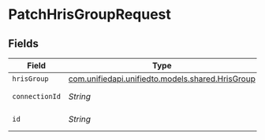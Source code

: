 # PatchHrisGroupRequest


## Fields

| Field                                                                                | Type                                                                                 | Required                                                                             | Description                                                                          |
| ------------------------------------------------------------------------------------ | ------------------------------------------------------------------------------------ | ------------------------------------------------------------------------------------ | ------------------------------------------------------------------------------------ |
| `hrisGroup`                                                                          | [com.unifiedapi.unifiedto.models.shared.HrisGroup](../../models/shared/HrisGroup.md) | :heavy_minus_sign:                                                                   | N/A                                                                                  |
| `connectionId`                                                                       | *String*                                                                             | :heavy_check_mark:                                                                   | ID of the connection                                                                 |
| `id`                                                                                 | *String*                                                                             | :heavy_check_mark:                                                                   | ID of the Group                                                                      |